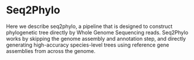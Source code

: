 # Seq2Phylo
Here we describe seq2phylo, a pipeline that is designed to construct phylogenetic tree directly by Whole Genome Sequencing reads. Seq2Phylo works by skipping the genome assembly and annotation step, and directly generating high-accuracy species-level trees using reference gene assemblies from across the genome.
